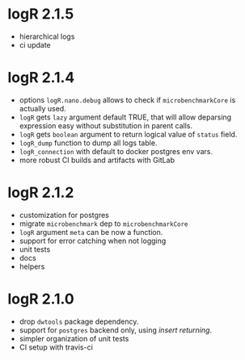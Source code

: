 # logR 2.1.5

* hierarchical logs
* ci update

# logR 2.1.4

* options `logR.nano.debug` allows to check if `microbenchmarkCore` is actually used.
* `logR` gets `lazy` argument default TRUE, that will allow deparsing expression easy without substitution in parent calls.
* `logR` gets `boolean` argument to return logical value of `status` field.
* `logR_dump` function to dump all logs table.
* `logR_connection` with default to docker postgres env vars.
* more robust CI builds and artifacts with GitLab

# logR 2.1.2

* customization for postgres
* migrate `microbenchmark` dep to `microbenchmarkCore`
* `logR` argument `meta` can be now a function.
* support for error catching when not logging
* unit tests
* docs
* helpers

# logR 2.1.0

* drop `dwtools` package dependency.
* support for `postgres` backend only, using *insert returning*.
* simpler organization of unit tests
* CI setup with travis-ci
